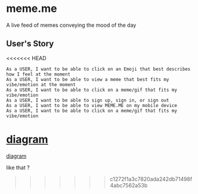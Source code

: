 # meme.me
A live feed of memes conveying the mood of the day

## User's Story

<<<<<<< HEAD
```
As a USER, I want to be able to click on an Emoji that best describes how I feel at the moment
As a USER, I want to be able to view a meme that best fits my vibe/emotion at the moment
As a USER, I want to be able to click on a meme/gif that fits my vibe/emotion
As a USER, I want to be able to sign up, sign in, or sign out
As a USER, I want to be able to view MEME.ME on my mobile device
As a USER, I want to be able to click on a meme/gif that fits my vibe/emotion
```
[diagram](/Assets/mememe.png)
=======
[diagram](https://drive.google.com/file/d/156jnTtcQw0Z90kNJJG8xiYSKViIm67CO/view?usp=sharing)

like that ?
>>>>>>> c1272f1a3c7820ada242db71498f4abc7562a53b

